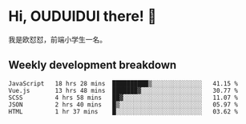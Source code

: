 # Hi, OUDUIDUI there!  👋

[comment]: <> ([<img align="right" width="50%" src="https://github-readme-stats.vercel.app/api?username=OUDUIDUI&theme=dark&show_icons=true">]&#40;https://metrics.lecoq.io/OUDUIDUI?template=classic&#41;)

我是欧怼怼，前端小学生一名。

##  Weekly development breakdown

<!--START_SECTION:waka-->
```text
JavaScript   18 hrs 28 mins  ██████████▒░░░░░░░░░░░░░░   41.15 % 
Vue.js       13 hrs 48 mins  ███████▓░░░░░░░░░░░░░░░░░   30.77 % 
SCSS         4 hrs 58 mins   ██▓░░░░░░░░░░░░░░░░░░░░░░   11.07 % 
JSON         2 hrs 40 mins   █▒░░░░░░░░░░░░░░░░░░░░░░░   05.97 % 
HTML         1 hr 37 mins    █░░░░░░░░░░░░░░░░░░░░░░░░   03.62 % 
```
<!--END_SECTION:waka-->